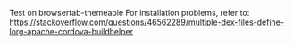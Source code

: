 Test on browsertab-themeable
For installation problems, refer to:
https://stackoverflow.com/questions/46562289/multiple-dex-files-define-lorg-apache-cordova-buildhelper
